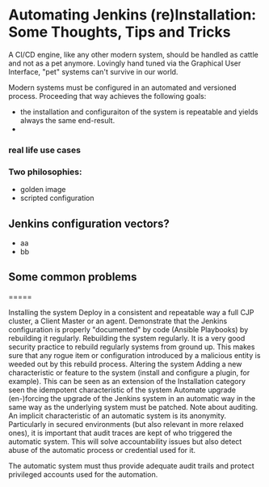 # Automating Jenkins (re)Installation: Some Thoughts, Tips and Tricks

A CI/CD engine, like any other modern system, should be handled as cattle and not as a pet anymore.
Lovingly hand tuned via the Graphical User Interface, "pet" systems can't survive in our world.

Modern systems must be configured in an automated and versioned process. Proceeding that way achieves the following goals:
* the installation and configuraiton of the system is repeatable and yields always the same end-result.
*  


### real life use cases

### Two philosophies:
* golden image
* scripted configuration

## Jenkins configuration vectors?
* aa
* bb

## Some common problems



=====

Installing the system
Deploy in a consistent and repeatable way a full CJP cluster, a Client Master or an agent.
Demonstrate that the Jenkins configuration is properly "documented" by code (Ansible Playbooks) by rebuilding it regularly.
Rebuilding the system regularly. It is a very good security practice to rebuild regularly systems from ground up. This makes sure that any rogue item or configuration introduced by a malicious entity is weeded out by this rebuild process.
Altering the system
Adding a new characteristic or feature to the system (install and configure a plugin, for example). This can be seen as an extension of the Installation category seen the idempotent characteristic of the system
Automate upgrade
(en-)forcing the upgrade of the Jenkins system in an automatic way in the same way as the underlying system must be patched.
Note about auditing.
An implicit characteristic of an automatic system is its anonymity. Particularly in secured environments (but also relevant in more relaxed ones), it is important that audit traces are kept of who triggered the automatic system. This will solve accountability issues but also detect abuse of the automatic process or credential used for it.

The automatic system must thus provide adequate audit trails and protect privileged accounts used for the automation.